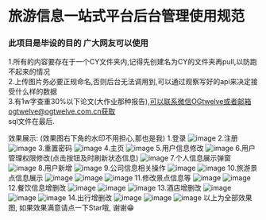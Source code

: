# 旅游信息一站式平台后台管理使用规范
### 此项目是毕设的目的 广大网友可以使用
1.所有的内容要存在于一个CY文件夹内,记得先创建名为CY的文件夹再pull,以防跑不起来的情况\
2.上传图片务必要正规命名,否则后台无法调用到,可以通过观察写好的api来决定接受什么样的数据\
3.有1w字查重30%以下论文(大作业那种报告),可以联系微信OGtwelve或者邮箱ogtwelve@ogtwelve.com.cn获取\
sql文件在最后.

效果展示: (效果图右下角的水印不用担心,那也是我)
1.登录
![image](https://user-images.githubusercontent.com/61218599/182983790-b056282e-e7d4-4c08-a2a7-5812b9bacff6.png)
2.注册
![image](https://user-images.githubusercontent.com/61218599/182983856-ad53494c-9607-4427-bdac-109133d7a489.png)
3.重置密码
![image](https://user-images.githubusercontent.com/61218599/182983922-f338c737-be5e-44bd-80cf-e1a9c50f08b8.png)
4.主页
![image](https://user-images.githubusercontent.com/61218599/182983962-05b12c96-f740-407c-a9e4-53fb2dd77c83.png)
5.用户信息修改
![image](https://user-images.githubusercontent.com/61218599/182983986-e09c9a17-8437-48f5-87a6-43da09caac44.png)
6.用户管理权限修改(点击按钮及时刷新状态信息)
![image](https://user-images.githubusercontent.com/61218599/182984063-5cda1ac1-cd4e-4f7b-a83e-eb8d81c24e74.png)
7.个人信息展示弹窗
![image](https://user-images.githubusercontent.com/61218599/182984102-f42d3b90-394f-49d8-bfe0-718dfd9e22e3.png)
8.用户新增
![image](https://user-images.githubusercontent.com/61218599/182984134-8805adae-dd60-4b9a-a729-6cc4c58cf2ae.png)
9.公司信息相关操作
![image](https://user-images.githubusercontent.com/61218599/182984163-96794d07-edb7-4d93-b0dd-f8525cde651b.png)
![image](https://user-images.githubusercontent.com/61218599/182984170-042f15fb-4272-4683-b65a-0dfe6864f850.png)
10.旅游景点信息展示
![image](https://user-images.githubusercontent.com/61218599/182984200-119398bf-461b-4834-8c70-218ba74d5ab6.png)
![image](https://user-images.githubusercontent.com/61218599/182984209-c3c3db22-48a9-4304-81ef-ce34207a35d7.png)
![image](https://user-images.githubusercontent.com/61218599/182984218-8f7341c2-84cb-40bd-a9d0-91fea2f8b124.png)
11.修改景点信息等
![image](https://user-images.githubusercontent.com/61218599/182984239-b09d66b4-a255-4e17-ba3a-b970236ee673.png)
![image](https://user-images.githubusercontent.com/61218599/182984253-6dd4ad5a-c3ba-4a74-b795-dd11551464a8.png)
12.餐饮信息增删改
![image](https://user-images.githubusercontent.com/61218599/182984276-d33b0a6f-a6bd-4a26-b73d-34376db13c17.png)
![image](https://user-images.githubusercontent.com/61218599/182984290-a4ea80a1-315f-4238-8b53-baecfa92cd40.png)
![image](https://user-images.githubusercontent.com/61218599/182984303-f5fb73e3-99db-4c87-99e5-256cfbbc18ab.png)
13.酒店增删改
![image](https://user-images.githubusercontent.com/61218599/182984334-571b09d8-db7a-424d-a974-37e9c1e8aa3f.png)
![image](https://user-images.githubusercontent.com/61218599/182984343-59cba9aa-4b9f-4a2c-b6ef-e4b4ad2e361a.png)
![image](https://user-images.githubusercontent.com/61218599/182984346-89860042-1dd0-4b48-9a1f-26de1d8c6823.png)
14.出行增删改
![image](https://user-images.githubusercontent.com/61218599/182984369-c7faa682-f802-4cc9-b855-0de926a0f107.png)
![image](https://user-images.githubusercontent.com/61218599/182984378-c5eafa94-35cb-4b58-9e58-38ad282c4ce7.png)
![image](https://user-images.githubusercontent.com/61218599/182984387-e16a13e5-bcb0-4d91-a941-2ccc8ad1c627.png)
以上为全部效果图, 如果效果满意请点一下Star哦, 谢谢😁 


